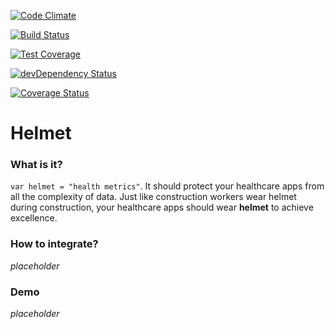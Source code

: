 [![Code Climate](https://codeclimate.com/repos/554426f26956804030009d14/badges/fb6d8a2d9aa72673eb66/gpa.svg)](https://codeclimate.com/repos/554426f26956804030009d14/feed)

[![Build Status](https://travis-ci.org/HealthAPI/helmet.svg)](https://travis-ci.org/HealthAPI/helmet)

[![Test Coverage](https://codeclimate.com/repos/554426f26956804030009d14/badges/fb6d8a2d9aa72673eb66/coverage.svg)](https://codeclimate.com/repos/554426f26956804030009d14/feed)

[![devDependency Status](https://david-dm.org/HealthAPI/helmet/dev-status.svg)](https://david-dm.org/HealthAPI/helmet#info=devDependencies)

[![Coverage Status](https://coveralls.io/repos/HealthAPI/helmet/badge.svg)](https://coveralls.io/r/HealthAPI/helmet)

# Helmet

### What is it?
`var helmet = "health metrics"`. It should protect your healthcare apps from all the complexity of data. Just like construction workers wear helmet during construction, your healthcare apps should wear **helmet** to achieve excellence.

### How to integrate?
*placeholder*

### Demo
*placeholder*

